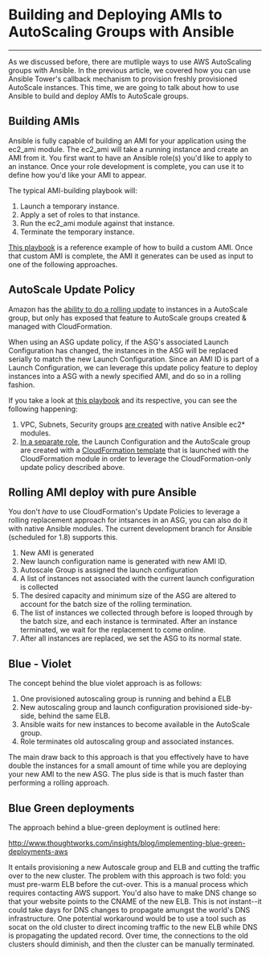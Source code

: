 # Building and Deploying AMIs to AutoScaling Groups with Ansible
---


As we discussed before, there are mutliple ways to use AWS AutoScaling groups with Ansible.  In the previous article, we covered how you can use Ansible Tower's callback mechanism to provision freshly provisioned AutoScale instances.  This time, we are going to talk about how to use Ansible to build and deploy AMIs to AutoScale groups.

## Building AMIs

Ansible is fully capable of building an AMI for your application using the ec2_ami module.  The ec2_ami will take a running instance and create an AMI from it.  You first want to have an Ansible role(s) you'd like to apply to an instance.  Once your role development is complete, you can use it to define how you'd like your AMI to appear. 

The typical AMI-building playbook will:

1. Launch a temporary instance.
2. Apply a set of roles to that instance.
3. Run the ec2_ami module against that instance.
4. Terminate the temporary instance.

[This playbook](build_ami.yml) is a reference example of how to build a custom AMI.  Once that custom AMI is complete, the AMI it generates can be used as input to one of the following approaches.



## AutoScale Update Policy


Amazon has the [ability to do a rolling update](http://docs.aws.amazon.com/AWSCloudFormation/latest/UserGuide/aws-attribute-updatepolicy.html) to instances in a AutoScale group, but only has exposed that feature to AutoScale groups created & managed with CloudFormation.  

When using an ASG update policy, if the ASG's associated Launch Configuration has changed, the instances in the ASG will be replaced serially to match the new Launch Configuration.  Since an AMI ID is part of a Launch Configuration, we can leverage this update policy feature to deploy instances into a ASG with a newly specified AMI, and do so in a rolling fashion.


If you take a look at [this playbook](playbooks/cfn_update_policy.yml) and its respective, you can see the following happening:

	
1. VPC, Subnets, Security groups [are created](roles/infra) with native Ansible ec2* modules.  
2. [In a separate role](roles/asgcfn/tasks/main.yml), the Launch Configuration and the AutoScale group are created with a [CloudFormation template](roles/asgcfn/files/asg-cfgn.json) that is launched with the CloudFormation module in order to leverage the CloudFormation-only update policy described above. 


## Rolling AMI deploy with pure Ansible

You don't *have* to use CloudFormation's Update Policies to leverage a rolling replacement approach for intsances in an ASG, you can also do it with native Ansible modules.  The current development branch for Ansible (scheduled for 1.8) supports this.


1. New AMI is generated
2. New launch configuration name is generated with new AMI ID.
3. Autoscale Group is assigned the launch configuration
4. A list of instances not associated with the current launch configuration is collected
5. The desired capacity and minimum size of the ASG are altered to account for the batch size of the rolling termination.  
6. The list of instances we collected through before is looped through by the batch size, and each instance is terminated.  After an instance terminated, we wait for the replacement to come online.
7. After all instances are replaced, we set the ASG to its normal state.





## Blue - Violet

The concept behind the blue violet approach is as follows:

1. One provisioned autoscaling group is running and behind a ELB
2. New autoscaling group and launch configuration provisioned side-by-side, behind the same ELB.
3. Ansible waits for new instances to become available in the AutoScale group.
4. Role terminates old autoscaling group and associated instances.

The main draw back to this approach is that you effectively have to have double the instances for a small amount of time while you are deploying your new AMI to the new ASG.  The plus side is that is much faster than performing a rolling approach.


	
## Blue Green deployments

The approach behind a blue-green deployment is outlined here:

http://www.thoughtworks.com/insights/blog/implementing-blue-green-deployments-aws

It entails provisioning a new Autoscale group and ELB and cutting the traffic over to the new cluster. The problem with this approach is two fold: you must pre-warm ELB before the cut-over.  This is a manual process which requires contacting AWS support.  You'd also have to make DNS change so that your website points to the CNAME of the new ELB.  This is not instant--it could take days for DNS changes to propagate amungst the world's DNS infrastructure.  One potential workaround would be to use a tool such as socat on the old cluster to direct incoming traffic to the new ELB while DNS is propagating the updated record.  Over time, the connections to the old clusters should diminish, and then the cluster can be manually terminated.

